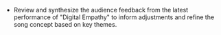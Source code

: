- Review and synthesize the audience feedback from the latest performance of "Digital Empathy" to inform adjustments and refine the song concept based on key themes.